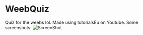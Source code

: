 # WeebQuiz
Quiz for the weebs lol. Made using tutorialsEu on Youtube. Some screenshots: 
![ScreenShot](https://raw.github.com/abhishekanimatron/WeebQuiz/master/screens/ss1.jpg)

